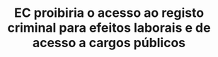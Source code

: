 ---
title: "EC proibiria o acesso ao registo criminal para efeitos laborais e de acesso a cargos públicos"
infoslide: "O registo criminal é um registo que contém todos os crimes pelos quais um indivíduo foi condenado e que se consideram ainda relevantes. Dependendo da gravidade do crime e da pena aplicada também varia o tempo em que essa condenação consta no registo criminal. Um registo criminal limpo é um requisito comum em processos de recrutamento profissional ou no acesso a cargos públicos."
round: "Round 1"
weight: 1
videos: []
tags: ['Justice System']
layout: "motion"
categories: ["motions"]
---